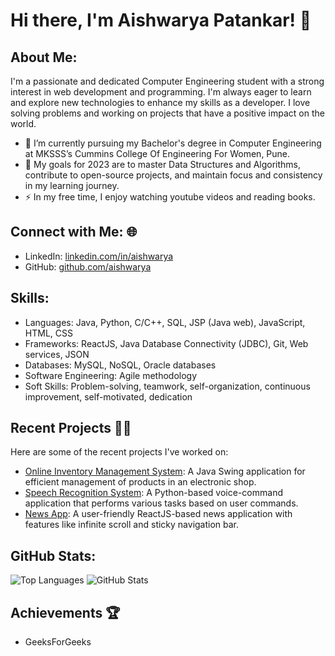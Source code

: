 # Hi there, I'm Aishwarya Patankar! 👋

## About Me:

I'm a passionate and dedicated Computer Engineering student with a strong interest in web development and programming. I'm always eager to learn and explore new technologies to enhance my skills as a developer. I love solving problems and working on projects that have a positive impact on the world.

- 🌱 I’m currently pursuing my Bachelor's degree in Computer Engineering at MKSSS’s Cummins College Of Engineering For Women, Pune.
- 🥅 My goals for 2023 are to master Data Structures and Algorithms, contribute to open-source projects, and maintain focus and consistency in my learning journey.
- ⚡ In my free time, I enjoy watching youtube videos and reading books.
  
## Connect with Me: 🌐

- LinkedIn: [linkedin.com/in/aishwarya](https://www.linkedin.com/in/aishwarya)
- GitHub: [github.com/aishwarya](https://github.com/aishwarya)

## Skills:

- Languages: Java, Python, C/C++, SQL, JSP (Java web), JavaScript, HTML, CSS
- Frameworks: ReactJS, Java Database Connectivity (JDBC), Git, Web services, JSON
- Databases: MySQL, NoSQL, Oracle databases
- Software Engineering: Agile methodology
- Soft Skills: Problem-solving, teamwork, self-organization, continuous improvement, self-motivated, dedication

## Recent Projects 👨‍💻

Here are some of the recent projects I've worked on:

- [Online Inventory Management System](https://github.com/aishwarya/online-inventory-management): A Java Swing application for efficient management of products in an electronic shop.
- [Speech Recognition System](https://github.com/aishwarya/speech-recognition-system): A Python-based voice-command application that performs various tasks based on user commands.
- [News App](https://github.com/aishwarya/news-app): A user-friendly ReactJS-based news application with features like infinite scroll and sticky navigation bar.

## GitHub Stats:

![Top Languages](https://github-readme-stats.vercel.app/api/top-langs?username=aishwarya&show_icons=true&locale=en&layout=compact)
![GitHub Stats]([https://github-readme-stats.vercel.app/api?username=aishwarya&count_private=true)

## Achievements 🏆

- GeeksForGeeks
